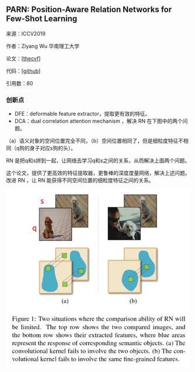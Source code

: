## PARN: Position-Aware Relation Networks for Few-Shot Learning

来源：ICCV2019

作者：Ziyang Wu 华南理工大学

论文：[[thecvf](https://openaccess.thecvf.com/content_ICCV_2019/papers/Wu_PARN_Position-Aware_Relation_Networks_for_Few-Shot_Learning_ICCV_2019_paper.pdf)]

代码：[[github](https://github.com/eezywu/PARN)]

引用数：80

### 创新点

- DFE：deformable feature extractor，提取更有效的特征。
- DCA：dual correlation attention mechanism ，解决 RN 在下图中的两个问题。

（a）语义对象的空间位置完全不同，（b）空间位置相同了，但是细粒度特征不相同（q狗的身子对应s狗的头）。

RN 是把q和s拼到一起，让网络去学习q和s之间的关系，从而解决上面两个问题。

这个论文，提供了更高效的特征提取器，更鲁棒的深度度量网络，解决上述问题。改进 RN ，让 RN 能获得不同空间位置的细粒度特征之间的关系。

![image-20221209204527525](./pic/image-20221209204527525.png)

